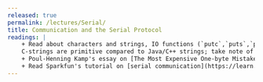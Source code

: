 ```yaml
---
released: true
permalink: /lectures/Serial/
title: Communication and the Serial Protocol
readings: |
    + Read about characters and strings, IO functions (`putc`,`puts`,`printf`), and structures (Sections 1.5, 1.6, 1.9, 5.5, 6, 7 in K&amp;R; or Section 3 in [EssentialC](http://cslibrary.stanford.edu/101/EssentialC.pdf)).
    C-strings are primitive compared to Java/C++ strings; take note of the manual effort required to use and pitfalls to avoid.
    + Poul-Henning Kamp's essay on [The Most Expensive One-byte Mistake](https://queue.acm.org/detail.cfm?id=2010365). _Did Ken, Dennis, and Brian choose wrong with NUL-terminated text strings?_
    + Read Sparkfun's tutorial on [serial communication](https://learn.sparkfun.com/tutorials/serial-communication/all).
---
```




